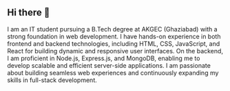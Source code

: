 ## Hi there 👋
I am an IT student pursuing a B.Tech degree at AKGEC (Ghaziabad) with a strong foundation in web development. I have hands-on experience in both frontend and backend technologies, including HTML, CSS, JavaScript, and React for building dynamic and responsive user interfaces. On the backend, I am proficient in Node.js, Express.js, and MongoDB, enabling me to develop scalable and efficient server-side applications. I am passionate about building seamless web experiences and continuously expanding my skills in full-stack development.

<!--
**iamkushagra2021/iamkushagra2021** is a ✨ _special_ ✨ repository because its `README.md` (this file) appears on your GitHub profile.

Here are some ideas to get you started:

- 🔭 I’m currently working on ...
- 🌱 I’m currently learning ...
- 👯 I’m looking to collaborate on ...
- 🤔 I’m looking for help with ...
- 💬 Ask me about ...
- 📫 How to reach me: ...
- 😄 Pronouns: ...
- ⚡ Fun fact: ...
-->
